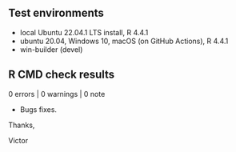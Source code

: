 ## Test environments
* local Ubuntu 22.04.1 LTS install, R 4.4.1
* ubuntu 20.04, Windows 10, macOS (on GitHub Actions), R 4.4.1
* win-builder (devel)

## R CMD check results

0 errors | 0 warnings | 0 note

* Bugs fixes.

Thanks,

Victor
